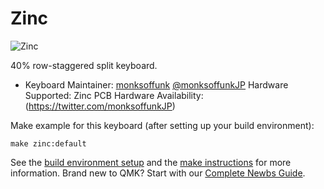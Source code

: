 Zinc
===

![Zinc](https://i.imgur.com/vxlpWkD.jpg)

40% row-staggered split keyboard.

* Keyboard Maintainer: [monksoffunk](https://github.com/monksoffunk/) [@monksoffunkJP](https://twitter.com/monksoffunkJP)
Hardware Supported: Zinc PCB
Hardware Availability: (https://twitter.com/monksoffunkJP)

Make example for this keyboard (after setting up your build environment):

    make zinc:default


See the [build environment setup](https://docs.qmk.fm/#/getting_started_build_tools) and the [make instructions](https://docs.qmk.fm/#/getting_started_make_guide) for more information. Brand new to QMK? Start with our [Complete Newbs Guide](https://docs.qmk.fm/#/newbs).
